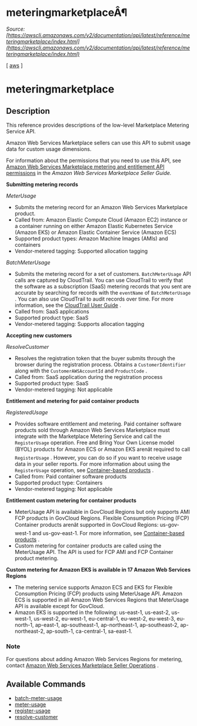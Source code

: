 # meteringmarketplaceÂ¶

*Source: [https://awscli.amazonaws.com/v2/documentation/api/latest/reference/meteringmarketplace/index.html](https://awscli.amazonaws.com/v2/documentation/api/latest/reference/meteringmarketplace/index.html)*

[ [aws](https://awscli.amazonaws.com/v2/documentation/api/latest/reference/index.html#cli-aws) ]

# meteringmarketplace

## Description

This reference provides descriptions of the low-level Marketplace Metering Service API.

Amazon Web Services Marketplace sellers can use this API to submit usage data for custom usage dimensions.

For information about the permissions that you need to use this API, see [Amazon Web Services Marketplace metering and entitlement API permissions](https://docs.aws.amazon.com/marketplace/latest/userguide/iam-user-policy-for-aws-marketplace-actions.html) in the *Amazon Web Services Marketplace Seller Guide.*

**Submitting metering records**

*MeterUsage*

- Submits the metering record for an Amazon Web Services Marketplace product.
- Called from: Amazon Elastic Compute Cloud (Amazon EC2) instance or a container running on either Amazon Elastic Kubernetes Service (Amazon EKS) or Amazon Elastic Container Service (Amazon ECS)
- Supported product types: Amazon Machine Images (AMIs) and containers
- Vendor-metered tagging: Supported allocation tagging

*BatchMeterUsage*

- Submits the metering record for a set of customers. `BatchMeterUsage` API calls are captured by CloudTrail. You can use CloudTrail to verify that the software as a subscription (SaaS) metering records that you sent are accurate by searching for records with the `eventName` of `BatchMeterUsage` . You can also use CloudTrail to audit records over time. For more information, see the [CloudTrail User Guide](https://docs.aws.amazon.com/awscloudtrail/latest/userguide/cloudtrail-concepts.html) .
- Called from: SaaS applications
- Supported product type: SaaS
- Vendor-metered tagging: Supports allocation tagging

**Accepting new customers**

*ResolveCustomer*

- Resolves the registration token that the buyer submits through the browser during the registration process. Obtains a `CustomerIdentifier` along with the `CustomerAWSAccountId` and `ProductCode` .
- Called from: SaaS application during the registration process
- Supported product type: SaaS
- Vendor-metered tagging: Not applicable

**Entitlement and metering for paid container products**

*RegisteredUsage*

- Provides software entitlement and metering. Paid container software products sold through Amazon Web Services Marketplace must integrate with the Marketplace Metering Service and call the `RegisterUsage` operation. Free and Bring Your Own License model (BYOL) products for Amazon ECS or Amazon EKS arenât required to call `RegisterUsage` . However, you can do so if you want to receive usage data in your seller reports. For more information about using the `RegisterUsage` operation, see [Container-based products](https://docs.aws.amazon.com/marketplace/latest/userguide/container-based-products.html) .
- Called from: Paid container software products
- Supported product type: Containers
- Vendor-metered tagging: Not applicable

**Entitlement custom metering for container products**

- MeterUsage API is available in GovCloud Regions but only supports AMI FCP products in GovCloud Regions. Flexible Consumption Pricing (FCP) Container products arenât supported in GovCloud Regions: us-gov-west-1 and us-gov-east-1. For more information, see [Container-based products](https://docs.aws.amazon.com/marketplace/latest/userguide/container-based-products.html) .
- Custom metering for container products are called using the MeterUsage API. The API is used for FCP AMI and FCP Container product metering.

**Custom metering for Amazon EKS is available in 17 Amazon Web Services Regions**

- The metering service supports Amazon ECS and EKS for Flexible Consumption Pricing (FCP) products using MeterUsage API. Amazon ECS is supported in all Amazon Web Services Regions that MeterUsage API is available except for GovCloud.
- Amazon EKS is supported in the following: us-east-1, us-east-2, us-west-1, us-west-2, eu-west-1, eu-central-1, eu-west-2, eu-west-3, eu-north-1, ap-east-1, ap-southeast-1, ap-northeast-1, ap-southeast-2, ap-northeast-2, ap-south-1, ca-central-1, sa-east-1.

### Note

For questions about adding Amazon Web Services Regions for metering, contact [Amazon Web Services Marketplace Seller Operations](mailto://aws.amazon.com/marketplace/management/contact-us/) .

## Available Commands

- [batch-meter-usage](https://awscli.amazonaws.com/v2/documentation/api/latest/reference/meteringmarketplace/batch-meter-usage.html)
- [meter-usage](https://awscli.amazonaws.com/v2/documentation/api/latest/reference/meteringmarketplace/meter-usage.html)
- [register-usage](https://awscli.amazonaws.com/v2/documentation/api/latest/reference/meteringmarketplace/register-usage.html)
- [resolve-customer](https://awscli.amazonaws.com/v2/documentation/api/latest/reference/meteringmarketplace/resolve-customer.html)